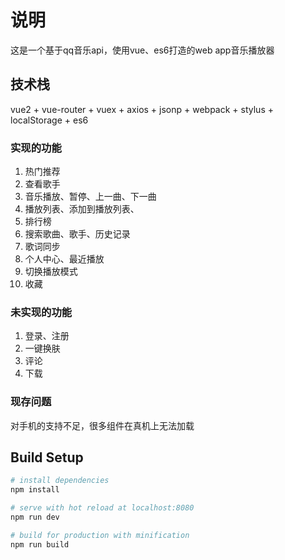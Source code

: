 # 说明
这是一个基于qq音乐api，使用vue、es6打造的web app音乐播放器

## 技术栈
vue2 + vue-router + vuex + axios + jsonp + webpack + stylus + localStorage + es6

### 实现的功能
1. 热门推荐
2. 查看歌手
3. 音乐播放、暂停、上一曲、下一曲
4. 播放列表、添加到播放列表、
5. 排行榜
6. 搜索歌曲、歌手、历史记录
7. 歌词同步
8. 个人中心、最近播放
9. 切换播放模式
10. 收藏

### 未实现的功能
1. 登录、注册
2. 一键换肤
3. 评论
4. 下载

### 现存问题
对手机的支持不足，很多组件在真机上无法加载

## Build Setup

``` bash
# install dependencies
npm install

# serve with hot reload at localhost:8080
npm run dev

# build for production with minification
npm run build
```
